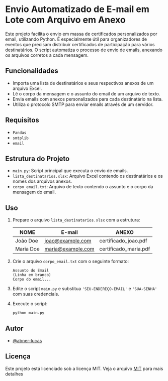 # Envio Automatizado de E-mail em Lote com Arquivo em Anexo
Este projeto facilita o envio em massa de certificados personalizados por email, utilizando Python. É especialmente útil para organizadores de eventos que precisam distribuir certificados de participação para vários destinatários. O script automatiza o processo de envio de emails, anexando os arquivos corretos a cada mensagem.

## Funcionalidades
- Importa uma lista de destinatários e seus respectivos anexos de um arquivo Excel.
- Lê o corpo da mensagem e o assunto do email de um arquivo de texto.
- Envia emails com anexos personalizados para cada destinatário na lista.
- Utiliza o protocolo SMTP para enviar emails através de um servidor.

## Requisitos
- `Pandas`
- `smtplib`
- `email`

## Estrutura do Projeto
- `main.py`: Script principal que executa o envio de emails.
- `lista_destinatarios.xlsx`: Arquivo Excel contendo os destinatários e os nomes dos arquivos anexos.
- `corpo_email.txt`: Arquivo de texto contendo o assunto e o corpo da mensagem do email.

## Uso
1. Prepare o arquivo `lista_destinatarios.xlsx` com a estrutura:

   | NOME     | E-mail           | ANEXO                |
   |----------|------------------|----------------------|
   | João Doe | joao@example.com | certificado_joao.pdf |
   | Maria Doe| maria@example.com| certificado_maria.pdf|
2. Crie o arquivo `corpo_email.txt` com o seguinte formato:
   ```
   Assunto do Email
   (Linha em branco)
   Corpo do email...
   ```
3. Edite o script `main.py` e substitua `'SEU-ENDEREÇO-EMAIL'` e `'SUA-SENHA'` com suas credenciais.
4. Execute o script:
   ```bash
   python main.py
   ```

## Autor
- [@abner-lucas](https://github.com/abner-lucas)
  
## Licença
Este projeto está licenciado sob a licença MIT. Veja o arquivo [MIT](https://choosealicense.com/licenses/mit/) para mais detalhes
